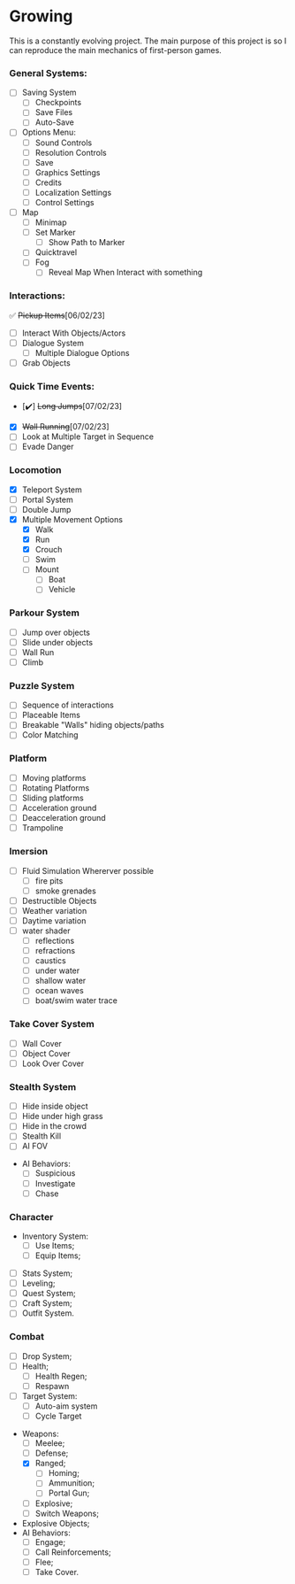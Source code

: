 # Growing
This is a constantly evolving project. The main purpose of this project is so I can reproduce the main mechanics of first-person games.

### General Systems:
- [ ] Saving System
    - [ ] Checkpoints
    - [ ] Save Files
    - [ ] Auto-Save
- [ ] Options Menu:
    - [ ] Sound Controls
    - [ ] Resolution Controls
    - [ ] Save
    - [ ] Graphics Settings
    - [ ] Credits
    - [ ] Localization Settings
    - [ ] Control Settings
- [ ] Map
    - [ ] Minimap
    - [ ] Set Marker
        - [ ] Show Path to Marker
    - [ ] Quicktravel
    - [ ] Fog
        - [ ] Reveal Map When Interact with something
        
### Interactions:
:white_check_mark: ~~Pickup Items~~[06/02/23]
- [ ] Interact With Objects/Actors
- [ ] Dialogue System
    - [ ] Multiple Dialogue Options 
- [ ] Grab Objects

### Quick Time Events:
- [:heavy_check_mark:] ~~Long Jumps~~[07/02/23]
- [x] ~~Wall Running~~[07/02/23]
- [ ] Look at Multiple Target in Sequence
- [ ] Evade Danger
    
### Locomotion
- [x] Teleport System
- [ ] Portal System 
- [ ] Double Jump
- [x] Multiple Movement Options
    - [x] Walk
    - [x] Run
    - [x] Crouch
    - [ ] Swim
    - [ ] Mount
        - [ ] Boat
        - [ ] Vehicle

### Parkour System
- [ ] Jump over objects
- [ ] Slide under objects
- [ ] Wall Run
- [ ] Climb 

### Puzzle System
- [ ] Sequence of interactions
- [ ] Placeable Items
- [ ] Breakable "Walls" hiding objects/paths
- [ ] Color Matching

### Platform
- [ ] Moving platforms
- [ ] Rotating Platforms
- [ ] Sliding platforms
- [ ] Acceleration ground
- [ ] Deacceleration ground
- [ ] Trampoline

### Imersion
- [ ] Fluid Simulation Whererver possible
    - [ ] fire pits
    - [ ] smoke grenades
- [ ] Destructible Objects
- [ ] Weather variation
- [ ] Daytime variation
- [ ] water shader
    - [ ] reflections
    - [ ] refractions
    - [ ] caustics
    - [ ] under water
    - [ ] shallow water
    - [ ] ocean waves
    - [ ] boat/swim water trace

### Take Cover System
- [ ] Wall Cover
- [ ] Object Cover
- [ ] Look Over Cover

### Stealth System
- [ ] Hide inside object
- [ ] Hide under high grass
- [ ] Hide in the crowd
- [ ] Stealth Kill
- [ ] AI FOV
- AI Behaviors:
    - [ ] Suspicious
    - [ ] Investigate
    - [ ] Chase

### Character
- Inventory System:
    - [ ] Use Items;
    - [ ] Equip Items;
- [ ] Stats System;
- [ ] Leveling;
- [ ] Quest System;
- [ ] Craft System;
- [ ] Outfit System.

### Combat
- [ ] Drop System;
- [ ] Health;
    - [ ] Health Regen;
    - [ ] Respawn
- [ ] Target System:
    - [ ] Auto-aim system
    - [ ] Cycle Target
- Weapons:
    - [ ] Meelee;
    - [ ] Defense;
    - [x] Ranged;
        - [ ] Homing;
        - [ ] Ammunition;
        - [ ] Portal Gun;
    - [ ] Explosive;
    - [ ] Switch Weapons;
- Explosive Objects;
- AI Behaviors:
    - [ ] Engage;
    - [ ] Call Reinforcements;
    - [ ] Flee;
    - [ ] Take Cover.
